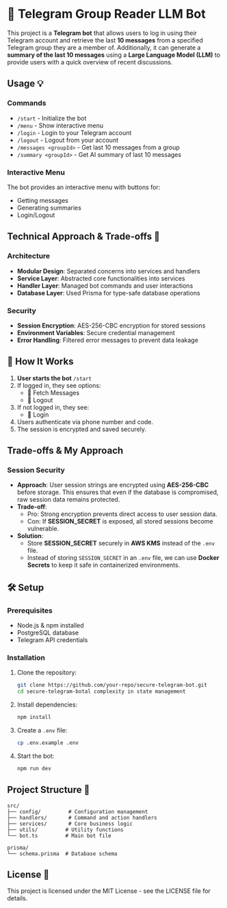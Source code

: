 # 🤖 Telegram Group Reader LLM Bot

This project is a **Telegram bot** that allows users to log in using their Telegram account and retrieve the last **10 messages** from a specified Telegram group they are a member of. Additionally, it can generate a **summary of the last 10 messages** using a **Large Language Model (LLM)** to provide users with a quick overview of recent discussions.


## Usage 💡

### Commands
- `/start` - Initialize the bot
- `/menu` - Show interactive menu
- `/login` - Login to your Telegram account
- `/logout` - Logout from your account
- `/messages <groupId>` - Get last 10 messages from a group
- `/summary <groupId>` - Get AI summary of last 10 messages

### Interactive Menu
The bot provides an interactive menu with buttons for:
- Getting messages
- Generating summaries
- Login/Logout

## Technical Approach & Trade-offs 🔧

### Architecture
- **Modular Design**: Separated concerns into services and handlers
- **Service Layer**: Abstracted core functionalities into services
- **Handler Layer**: Managed bot commands and user interactions
- **Database Layer**: Used Prisma for type-safe database operations

### Security
- **Session Encryption**: AES-256-CBC encryption for stored sessions
- **Environment Variables**: Secure credential management
- **Error Handling**: Filtered error messages to prevent data leakage

## 📖 How It Works

1. **User starts the bot** `/start`
2. If logged in, they see options:  
   - 📩 Fetch Messages  
   - 🚪 Logout  
3. If not logged in, they see:  
   - 🔑 Login  
4. Users authenticate via phone number and code.
5. The session is encrypted and saved securely.

## Trade-offs & My Approach  

### Session Security
- **Approach**: User session strings are encrypted using **AES-256-CBC** before storage. This ensures that even if the database is compromised, raw session data remains protected.
- **Trade-off**:
  - Pro: Strong encryption prevents direct access to user session data.
  - Con: If **SESSION_SECRET** is exposed, all stored sessions become vulnerable.
- **Solution**:  
  - Store **SESSION_SECRET** securely in **AWS KMS** instead of the `.env` file.  
  - Instead of storing `SESSION_SECRET` in an `.env` file, we can use **Docker Secrets** to keep it safe in containerized environments.
 

## 🛠️ Setup

### Prerequisites

- Node.js & npm installed
- PostgreSQL database
- Telegram API credentials

### Installation

1. Clone the repository:
   ```sh
   git clone https://github.com/your-repo/secure-telegram-bot.git
   cd secure-telegram-botal complexity in state management
   ```

2. Install dependencies:
   ```sh
   npm install
   ```

3. Create a `.env` file:
   ```sh
   cp .env.example .env
   ```

4. Start the bot:
   ```sh 
   npm run dev
   ```

## Project Structure 📁

```
src/
├── config/         # Configuration management
├── handlers/       # Command and action handlers
├── services/       # Core business logic
├── utils/         # Utility functions
└── bot.ts         # Main bot file

prisma/
└── schema.prisma  # Database schema
```

## License 📄

This project is licensed under the MIT License - see the LICENSE file for details.
